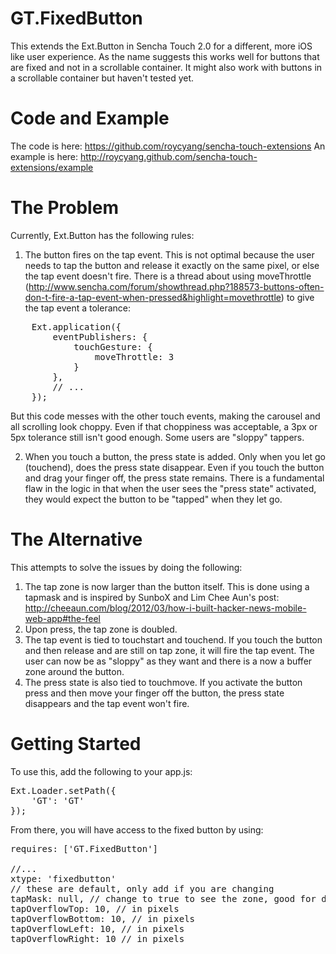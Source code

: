 GT.FixedButton
==============

This extends the Ext.Button in Sencha Touch 2.0 for a different, more iOS like user experience.  As the name suggests this works well for buttons that are fixed and not in a scrollable container.  It might also work with buttons in a scrollable container but haven't tested yet.

Code and Example
===============
The code is here: https://github.com/roycyang/sencha-touch-extensions
An example is here: http://roycyang.github.com/sencha-touch-extensions/example


The Problem
=============== 

Currently, Ext.Button has the following rules:

1.  The button fires on the tap event.  This is not optimal because the user needs to tap the button and release it exactly on the same pixel, or else the tap event doesn't fire.  There is a thread about using moveThrottle (http://www.sencha.com/forum/showthread.php?188573-buttons-often-don-t-fire-a-tap-event-when-pressed&highlight=movethrottle) to give the tap event a tolerance:
<pre>
	Ext.application({
	    eventPublishers: {
	        touchGesture: {
	            moveThrottle: 3
	        }
	    },
	    // ...
	});
</pre>
But this code messes with the other touch events, making the carousel and all scrolling look choppy.  Even if that choppiness was acceptable, a 3px or 5px tolerance still isn't good enough.  Some users are "sloppy" tappers.

2.  When you touch a button, the press state is added.  Only when you let go (touchend), does the press state disappear.  Even if you touch the button and drag your finger off, the press state remains.  There is a fundamental flaw in the logic in that when the user sees the "press state" activated, they would expect the button to be "tapped" when they let go.

The Alternative
===============

This attempts to solve the issues by doing the following:

1.  The tap zone is now larger than the button itself.  This is done using a tapmask and is inspired by SunboX and Lim Chee Aun's post: http://cheeaun.com/blog/2012/03/how-i-built-hacker-news-mobile-web-app#the-feel
2.  Upon press, the tap zone is doubled.
3.  The tap event is tied to touchstart and touchend.  If you touch the button and then release and are still on tap zone, it will fire the tap event.  The user can now be as "sloppy" as they want and there is a now a buffer zone around the button.
4.  The press state is also tied to touchmove.  If you activate the button press and then move your finger off the button, the press state disappears and the tap event won't fire.


Getting Started
===============

To use this, add the following to your app.js:

<pre>
Ext.Loader.setPath({
    'GT': 'GT'
});
</pre>

From there, you will have access to the fixed button by using:

<pre>
requires: ['GT.FixedButton']

//...
xtype: 'fixedbutton'
// these are default, only add if you are changing
tapMask: null, // change to true to see the zone, good for debugging
tapOverflowTop: 10, // in pixels
tapOverflowBottom: 10, // in pixels
tapOverflowLeft: 10, // in pixels
tapOverflowRight: 10 // in pixels
</pre>